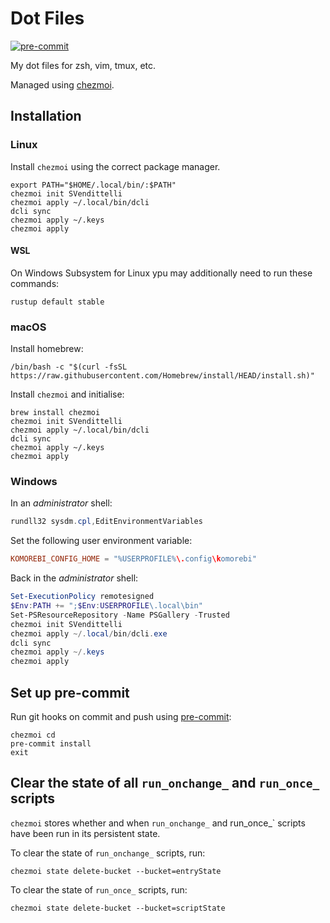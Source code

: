 # Dot Files

[![pre-commit](https://img.shields.io/badge/pre--commit-enabled-brightgreen?logo=pre-commit)](https://github.com/pre-commit/pre-commit)

My dot files for zsh, vim, tmux, etc.

Managed using [chezmoi](https://www.chezmoi.io/).

## Installation

### Linux

Install `chezmoi` using the correct package manager.

```shell
export PATH="$HOME/.local/bin/:$PATH"
chezmoi init SVendittelli
chezmoi apply ~/.local/bin/dcli
dcli sync
chezmoi apply ~/.keys
chezmoi apply
```

#### WSL

On Windows Subsystem for Linux ypu may additionally need to run these commands:

```shell
rustup default stable
```

### macOS

Install homebrew:

```shell
/bin/bash -c "$(curl -fsSL https://raw.githubusercontent.com/Homebrew/install/HEAD/install.sh)"
```

Install `chezmoi` and initialise:

```shell
brew install chezmoi
chezmoi init SVendittelli
chezmoi apply ~/.local/bin/dcli
dcli sync
chezmoi apply ~/.keys
chezmoi apply
```

### Windows

In an _administrator_ shell:

```powershell
rundll32 sysdm.cpl,EditEnvironmentVariables
```

Set the following user environment variable:

```toml
KOMOREBI_CONFIG_HOME = "%USERPROFILE%\.config\komorebi"
```

Back in the _administrator_ shell:

```powershell
Set-ExecutionPolicy remotesigned
$Env:PATH += ";$Env:USERPROFILE\.local\bin"
Set-PSResourceRepository -Name PSGallery -Trusted
chezmoi init SVendittelli
chezmoi apply ~/.local/bin/dcli.exe
dcli sync
chezmoi apply ~/.keys
chezmoi apply
```

## Set up pre-commit

Run git hooks on commit and push using [pre-commit](https://pre-commit.com/):

```shell
chezmoi cd
pre-commit install
exit
```

## Clear the state of all `run_onchange_` and `run_once_` scripts

`chezmoi` stores whether and when `run_onchange_` and run_once_` scripts have been run in its persistent state.

To clear the state of `run_onchange_` scripts, run:

```shell
chezmoi state delete-bucket --bucket=entryState
```

To clear the state of `run_once_` scripts, run:

```shell
chezmoi state delete-bucket --bucket=scriptState
```

